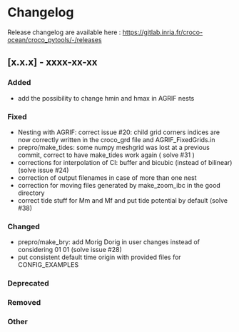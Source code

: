 # Changelog

Release changelog are available here : https://gitlab.inria.fr/croco-ocean/croco_pytools/-/releases

## [x.x.x] - xxxx-xx-xx

### Added

- add the possibility to change hmin and hmax in AGRIF nests

### Fixed

- Nesting with AGRIF: correct issue #20: child grid corners indices are now correctly written in the croco_grd file and AGRIF_FixedGrids.in
- prepro/make_tides: some numpy meshgrid was lost at a previous commit, correct to have make_tides work again ( solve #31 )
- corrections for interpolation of CI: buffer and bicubic (instead of bilinear) (solve issue #24)
- correction of output filenames in case of more than one nest
- correction for moving files generated by make_zoom_ibc in the good directory
- correct tide stuff for Mm and Mf and put tide potential by default (solve #38)

### Changed

- prepro/make_bry: add Morig Dorig in user changes instead of considering 01 01 (solve issue #28)
- put consistent default time origin with provided files for CONFIG_EXAMPLES

### Deprecated

### Removed

### Other
